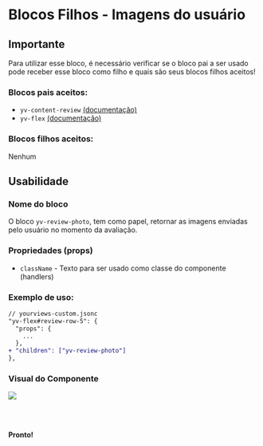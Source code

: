 # Blocos Filhos - Imagens do usuário
## Importante

Para utilizar esse bloco, é necessário verificar se o bloco pai a ser usado pode receber esse bloco como filho e quais são seus blocos filhos aceitos!

### Blocos pais aceitos:

 - `yv-content-review` [(documentação)](https://github.com/yourviewsbyhiplatform/documentacoes/blob/master/Instala%C3%A7%C3%A3o%20personaliz%C3%A1vel%20-%20Bloco%20de%20reviews.md)
 - `yv-flex` [(documentação)](https://github.com/yourviewsbyhiplatform/documentacoes/blob/master/Blocos%20Filhos%20-%20Flex%20Box.md)

### Blocos filhos aceitos:

Nenhum

## Usabilidade

### Nome do bloco

O bloco `yv-review-photo`, tem como papel, retornar as imagens enviadas pelo usuário no momento da avaliação.

### Propriedades (props)

 - `className` - Texto para ser usado como classe do componente (handlers)

### Exemplo de uso:

```diff
// yourviews-custom.jsonc
"yv-flex#review-row-5": {
  "props": {
    ...
  },
+ "children": ["yv-review-photo"]
},
```

### Visual do Componente
![](https://i.imgur.com/yoJzvBQ.png)

<br>
<br>

**Pronto!**

<!--stackedit_data:
eyJoaXN0b3J5IjpbLTE5NzAxMDM2NjNdfQ==
-->